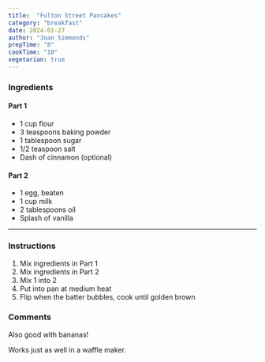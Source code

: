 ```yaml
---
title:  "Fulton Street Pancakes"
category: "breakfast"
date: 2024-01-27
author: "Joan Simmonds"
prepTime: "8"
cookTime: "10"
vegetarian: true
---
```


### Ingredients

#### Part 1

- 1 cup flour
- 3 teaspoons baking powder
- 1 tablespoon sugar
- 1/2 teaspoon salt
- Dash of cinnamon (optional)

#### Part 2

- 1 egg, beaten
- 1 cup milk
- 2 tablespoons oil
- Splash of vanilla


---

### Instructions

1. Mix ingredients in Part 1
2. Mix ingredients in Part 2
3. Mix 1 into 2
4. Put into pan at medium heat
5. Flip when the batter bubbles, cook until golden brown


### Comments

Also good with bananas!

Works just as well in a waffle maker.